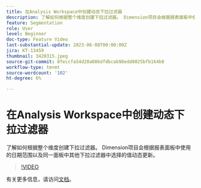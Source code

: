 ```yaml
---
title: 在Analysis Workspace中创建动态下拉过滤器
description: 了解如何根据整个维度创建下拉过滤器。 Dimension项目会根据报表面板中使用的日期范围以及同一面板中其他下拉过滤器中选择的值动态更新。
feature: Segmentation
role: User
level: Beginner
doc-type: Feature Video
last-substantial-update: 2023-06-08T00:00:00Z
jira: KT-13459
thumbnail: 3420315.jpeg
source-git-commit: 8feccfa54d20a086dfdbcab98edd8025bfb164b8
workflow-type: tm+mt
source-wordcount: '102'
ht-degree: 6%

---
```



# 在Analysis Workspace中创建动态下拉过滤器

了解如何根据整个维度创建下拉过滤器。 Dimension项目会根据报表面板中使用的日期范围以及同一面板中其他下拉过滤器中选择的值动态更新。

>[!VIDEO](https://video.tv.adobe.com/v/3420315/?learn=on)

有关更多信息，请访问[文档](https://experienceleague.adobe.com/docs/analytics/analyze/analysis-workspace/panels/panels.html#dynamic-drop-down-filters)。
